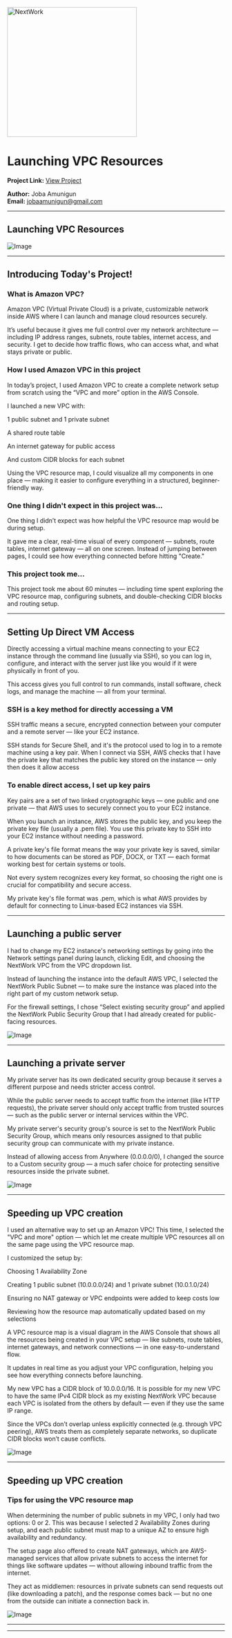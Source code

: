 <img src="https://cdn.prod.website-files.com/677c400686e724409a5a7409/6790ad949cf622dc8dcd9fe4_nextwork-logo-leather.svg" alt="NextWork" width="300" />

# Launching VPC Resources

**Project Link:** [View Project](http://learn.nextwork.org/projects/aws-networks-ec2)

**Author:** Joba Amunigun  
**Email:** jobaamunigun@gmail.com

---

## Launching VPC Resources

![Image](http://learn.nextwork.org/eager_lavender_swift_alligator/uploads/aws-networks-ec2_8ee57662)

---

## Introducing Today's Project!

### What is Amazon VPC?

Amazon VPC (Virtual Private Cloud) is a private, customizable network inside AWS where I can launch and manage cloud resources securely.

It’s useful because it gives me full control over my network architecture — including IP address ranges, subnets, route tables, internet access, and security. I get to decide how traffic flows, who can access what, and what stays private or public.

### How I used Amazon VPC in this project

In today’s project, I used Amazon VPC to create a complete network setup from scratch using the “VPC and more” option in the AWS Console.

I launched a new VPC with:

1 public subnet and 1 private subnet

A shared route table

An internet gateway for public access

And custom CIDR blocks for each subnet

Using the VPC resource map, I could visualize all my components in one place — making it easier to configure everything in a structured, beginner-friendly way.

### One thing I didn't expect in this project was...

One thing I didn’t expect was how helpful the VPC resource map would be during setup.

It gave me a clear, real-time visual of every component — subnets, route tables, internet gateway — all on one screen. Instead of jumping between pages, I could see how everything connected before hitting "Create."

### This project took me...

This project took me about 60 minutes — including time spent exploring the VPC resource map, configuring subnets, and double-checking CIDR blocks and routing setup.

---

## Setting Up Direct VM Access

Directly accessing a virtual machine means connecting to your EC2 instance through the command line (usually via SSH), so you can log in, configure, and interact with the server just like you would if it were physically in front of you.

This access gives you full control to run commands, install software, check logs, and manage the machine — all from your terminal.

### SSH is a key method for directly accessing a VM

SSH traffic means a secure, encrypted connection between your computer and a remote server — like your EC2 instance.

SSH stands for Secure Shell, and it's the protocol used to log in to a remote machine using a key pair. When I connect via SSH, AWS checks that I have the private key that matches the public key stored on the instance — only then does it allow access

### To enable direct access, I set up key pairs

Key pairs are a set of two linked cryptographic keys — one public and one private — that AWS uses to securely connect you to your EC2 instance.

When you launch an instance, AWS stores the public key, and you keep the private key file (usually a .pem file). You use this private key to SSH into your EC2 instance without needing a password.

A private key's file format means the way your private key is saved, similar to how documents can be stored as PDF, DOCX, or TXT — each format working best for certain systems or tools.

Not every system recognizes every key format, so choosing the right one is crucial for compatibility and secure access.

My private key's file format was .pem, which is what AWS provides by default for connecting to Linux-based EC2 instances via SSH.

---

## Launching a public server

I had to change my EC2 instance's networking settings by going into the Network settings panel during launch, clicking Edit, and choosing the NextWork VPC from the VPC dropdown list.

Instead of launching the instance into the default AWS VPC, I selected the NextWork Public Subnet — to make sure the instance was placed into the right part of my custom network setup.

For the firewall settings, I chose “Select existing security group” and applied the NextWork Public Security Group that I had already created for public-facing resources.

![Image](http://learn.nextwork.org/eager_lavender_swift_alligator/uploads/aws-networks-ec2_88727bef)

---

## Launching a private server

My private server has its own dedicated security group because it serves a different purpose and needs stricter access control.

While the public server needs to accept traffic from the internet (like HTTP requests), the private server should only accept traffic from trusted sources — such as the public server or internal services within the VPC.

My private server's security group's source is set to the NextWork Public Security Group, which means only resources assigned to that public security group can communicate with my private instance.

Instead of allowing access from Anywhere (0.0.0.0/0), I changed the source to a Custom security group — a much safer choice for protecting sensitive resources inside the private subnet.

![Image](http://learn.nextwork.org/eager_lavender_swift_alligator/uploads/aws-networks-ec2_4a9e8014)

---

## Speeding up VPC creation

I used an alternative way to set up an Amazon VPC! This time, I selected the "VPC and more" option — which let me create multiple VPC resources all on the same page using the VPC resource map.

I customized the setup by:

Choosing 1 Availability Zone

Creating 1 public subnet (10.0.0.0/24) and 1 private subnet (10.0.1.0/24)

Ensuring no NAT gateway or VPC endpoints were added to keep costs low

Reviewing how the resource map automatically updated based on my selections

A VPC resource map is a visual diagram in the AWS Console that shows all the resources being created in your VPC setup — like subnets, route tables, internet gateways, and network connections — in one easy-to-understand flow.

It updates in real time as you adjust your VPC configuration, helping you see how everything connects before launching.

My new VPC has a CIDR block of 10.0.0.0/16.
It is possible for my new VPC to have the same IPv4 CIDR block as my existing NextWork VPC because each VPC is isolated from the others by default — even if they use the same IP range.

Since the VPCs don’t overlap unless explicitly connected (e.g. through VPC peering), AWS treats them as completely separate networks, so duplicate CIDR blocks won’t cause conflicts.

![Image](http://learn.nextwork.org/eager_lavender_swift_alligator/uploads/aws-networks-ec2_1cbb1b88)

---

## Speeding up VPC creation

### Tips for using the VPC resource map

 
When determining the number of public subnets in my VPC, I only had two options: 0 or 2.
This was because I selected 2 Availability Zones during setup, and each public subnet must map to a unique AZ to ensure high availability and redundancy.

The setup page also offered to create NAT gateways, which are AWS-managed services that allow private subnets to access the internet for things like software updates — without allowing inbound traffic from the internet.

They act as middlemen: resources in private subnets can send requests out (like downloading a patch), and the response comes back — but no one from the outside can initiate a connection back in.

![Image](http://learn.nextwork.org/eager_lavender_swift_alligator/uploads/aws-networks-ec2_8ee57662)

---

---
